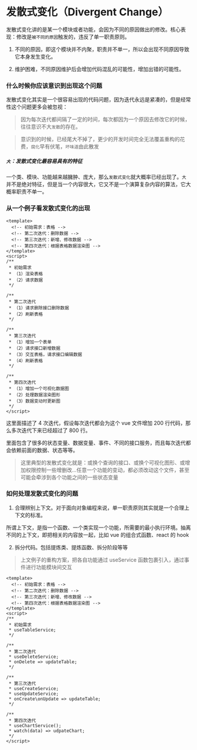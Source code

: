 ---
---

# 发散式变化（Divergent Change）

发散式变化讲的是某一个模块或者功能，会因为不同的原因做出的修改。核心表现：修改是`被不同的原因`触发的，违反了单一职责原则。

1. 不同的原因，即这个模块并不内聚，职责并不单一，所以会出现不同原因导致它本身发生变化。

2. 维护困难，不同原因维护后会增加代码混乱的可能性，增加出错的可能性。

### 什么时候你应该意识到出现这个问题

发散式变化其实是一个很容易出现的代码问题，因为迭代永远是紧凑的，但是经常性这个问题更多会被忽视：

> 因为每次迭代都间隔了一定的时间，每次都因为一个原因去修改它的时候，往往意识不大`发散`的存在。

> 意识到的时候，已经尾大不掉了，更少的开发时间完全无法覆盖重构的花费，`腐化`早有伏笔，`坏味道`由此散发

##### `大`：发散式变化最容易具有的特征

一个类、模块、功能越来越臃肿、庞大，那么`发散式变化`就大概率已经出现了。`大`并不是绝对特征，但是当一个内容很大，它又不是一个演算复杂内容的算法，它大概率职责不单一。

### 从一个例子看发散式变化的出现

```vue
<template>
  <!-- 初始需求：表格 -->
  <!-- 第二次迭代：删除数据 -->
  <!-- 第三次迭代：新增、修改数据 -->
  <!-- 第四次迭代：根据表格数据渲染图 -->
</template>
<script>
/**
 * 初始需求
 * （1）渲染表格
 * （2）请求数据
 */

/**
 * 第二次迭代
 * （1）请求删除接口删除数据
 * （2）刷新表格
 */

/**
 * 第三次迭代
 * （1）增加一个表单
 * （2）请求接口新增数据
 * （3）交互表格，请求接口编辑数据
 * （4）刷新表格
 */

/**
 * 第四次迭代
 * （1）增加一个可视化数据图
 * （2）处理数据渲染图形
 * （3）数据变动时更新图
 */
</script>
```

这里面描述了 4 次迭代，假设每次迭代都会为这个 vue 文件增加 200 行代码，那么多次迭代下来已经超过了 800 行。

里面包含了很多的状态变量、数据变量、事件、不同的接口服务，而且每次迭代都会依赖前面的数据、状态等等。

> 这里典型的发散式变化就是：或换个查询的接口、或换个可视化图形、或增加权限控制一些增删改...任意一个功能的变动，都必须改动这个文件，甚至可能会牵涉到各个功能之间的一些状态变量

### 如何处理发散式变化的问题

1. 合理辨别上下文。对于面向对象编程来说，单一职责原则其实就是一个合理上下文的标准。

所谓上下文，是指一个函数、一个类实现一个功能，所需要的最小执行环境。抽离不同的上下文，即把相关的内容放一起，比如 vue 的组合式函数、react 的 hook

2. 拆分代码。包括提炼类、提炼函数、拆分阶段等等

> 上文例子的重构方案，把各自功能通过 useService 函数包裹引入，通过事件进行功能模块间交互

```vue
<template>
  <!-- 初始需求：表格 -->
  <!-- 第二次迭代：删除数据 -->
  <!-- 第三次迭代：新增、修改数据 -->
  <!-- 第四次迭代：根据表格数据渲染图 -->
</template>
<script>
/**
 * 初始需求
 * useTableService;
 */

/**
 * 第二次迭代
 * useDeleteService;
 * onDelete => updateTable;
 */

/**
 * 第三次迭代
 * useCreateService;
 * useUpdateService;
 * onCreate\onUpdate => updateTable;
 */

/**
 * 第四次迭代
 * useChartService();
 * watch(data) => udpateChart;
 */
</script>
```
